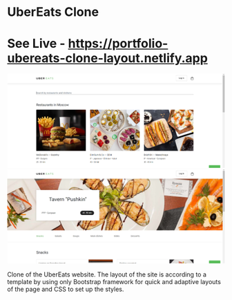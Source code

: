 # UberEats Clone
# See Live - https://portfolio-ubereats-clone-layout.netlify.app

![App Screenshot](/img/screenshot1.PNG)
![App Screenshot](/img/screenshot2.PNG)

Clone of the UberEats website. The layout of the site is according to a template by using only Bootstrap framework for quick and adaptive layouts of the page and CSS to set up the styles.
